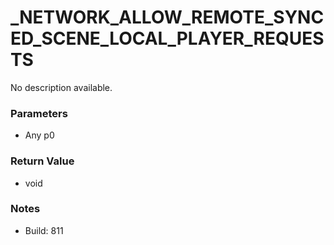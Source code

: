 # _NETWORK_ALLOW_REMOTE_SYNCED_SCENE_LOCAL_PLAYER_REQUESTS

No description available.

### Parameters
* Any p0

### Return Value
* void

### Notes
* Build: 811


